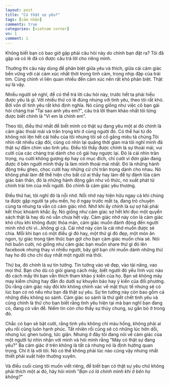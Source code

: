 ```yaml
---
layout: post
title: "Có thật sự yêu?"
tags: [cảm nhận]
comments: true
categories: [vietnam corner]
vn: 1
comment: 1
---
```


Không biết bạn có bao giờ gặp phải câu hỏi này do chính bạn đặt ra? Tôi đã gặp và có lẽ đã có được câu trả lời cho riêng mình.

Thường thì câu này dùng để phân biệt giữa yêu và thích, giữa cái cảm giác bền vững với cái cảm xúc nhất thời trong tình cảm, trong nhịp đập của trái tim. Cũng chính vì liên quan nhiều đến cảm xúc nên rất khó phân biệt. Thật sự là vậy.

Nhiều người sẽ nghĩ, để có thể trả lời câu hỏi này, trước hết ta phải hiểu được yêu là gì. Với nhiều thứ có lẽ đúng nhưng với tình yêu, theo tôi rất khó. Bởi vốn dĩ tình yêu rất khó định nghĩa. Nó cũng giống như việc cô bạn gái hỏi chàng trai "Tại sao anh yêu em?", câu trả lời tham khảo nhất tôi từng được biết chính là "Vì em là chính em".

Theo tôi, điều thứ nhất để biết mình có thật sự đang yêu một ai đó chính là cảm giác thoải mái và trân trọng khi ở cùng người đó. Có thể hai từ đó không nói lên hết cái hiểu của tôi nhưng tôi sẽ cố gắng miêu tả chúng.Tôi nhìn rất nhiều cặp đôi, cũng có nhìn lại quãng thời gian mà tôi nghĩ mình đã thật sự đắm chìm vào tình yêu. Điều tôi thấy được chính là sự thoải mái, vui cười của các chàng trai dành cho cô gái hay ngược lại. Đó là cái nhìn trân trọng, nụ cười không gượng ép hay có mục đích, chỉ cười vì đơn giản đang được ở bên người mình thấy là làm mình thoải mái nhất. Đó là những hành động trêu ghẹo, chọc cười hay những cử chỉ trân trọng dành cho nhau. Nó không phải làm để thể hiện cho bất cứ ai thấy hay làm để tự đánh lừa cảm giác bản thân, đó là những hành động gần như vô thức, nó xuất phát từ chính trái tim của mỗi người. Đó chính là cảm giác yêu thương.

Điều thứ hai, tôi nghĩ đó là nỗi nhớ. Nỗi nhớ này hiện hữu ngay cả khi chúng ta được gặp người ta yêu mến, họ ở ngay trước mắt ta, đang trò chuyện cùng ta nhưng ta vẫn có cảm giác nhớ. Nhớ khi ấy chính là sự sợ hãi phải kết thúc khoảnh khắc ấy. Nó giống như cảm giác sợ hết khi đọc một quyển sách thật là hay dù nó vẫn chưa hết vậy. Cảm giác nhớ này còn là cảm giác khó chịu khi không được thỏa mãn, cảm giác muốn đánh động đến người mình nhớ chỉ vì...không gì cả. Cái nhớ này còn là cái nhớ muốn được sẻ chia. Mỗi khi bạn có một điều gì đó hay, một thứ gì đó đẹp, một món ăn ngon, tự giác trong tâm thức bạn gợi cho bạn cảm giác muốn chia sẻ. Nói hơi buồn cười, nó giống như cảm giác bạn muốn share thứ gì đó lên facebook nhưng thay vì nhiều người, bây giờ bạn chỉ muốn dành những thứ hay ho đó cho chỉ duy nhất một người mà thôi.

Thứ ba, đó chính là sự tin tưởng. Tin tưởng vào vẻ đẹp, vào tài năng, vao mọi thứ. Bạn cho dù có giỏi giang cách mấy, biết người đó yếu lĩnh vực nào đó cách mấy thì bạn vẫn thích tham khảo ý kiến của họ. Bạn sẽ không mảy may kiểm chứng hay đắn đo dưới sự khuyên bảo hay ý kiến của đối phương. Dù rằng cảm giác này đôi khi không chính xác về mặt thực tế nhưng sẽ có lúc bạn có nó nếu như bạn đã thật sự yêu. Sự tin tưởng này còn bao gồm cả những điều không so sánh. Cảm giác so sánh là thứ giết chết tình yêu và cũng chính là thứ cho bạn biết rằng tình yêu hiện tại mà bạn nghĩ bạn đang có, đang có vấn đề. Niềm tin còn cho thấy sự thủy chung, sự gắn bó ở trong đó.

Chắc có bạn sẽ bật cười, rằng tình yêu không chỉ màu hồng, không phải ai yêu rồi cũng luôn hạnh phúc. Tất nhiên rồi cũng sẽ có những lúc hờn dỗi, nhưng lúc ghen tuông, tức giận. Nhưng ở đây tôi đang nói về cảm giác của một người tự nhìn nhận với mình và hỏi mình rằng "Mày có thật sự đang yêu?" Ba cảm giác ở trên không là tất cả nhưng nó là định hướng quan trọng. Chí ít là với tôi. Nó có thể không phải lúc nào cũng vậy nhưng nhất thiết phải xuất hiện thường xuyên.

Và điều cuối cùng tôi muốn viết riêng, để biết bạn có thật sự yêu chứ không phải thích một ai đó, hãy hỏi mình "*Bạn có là chính mình khi ở bên họ không?*"